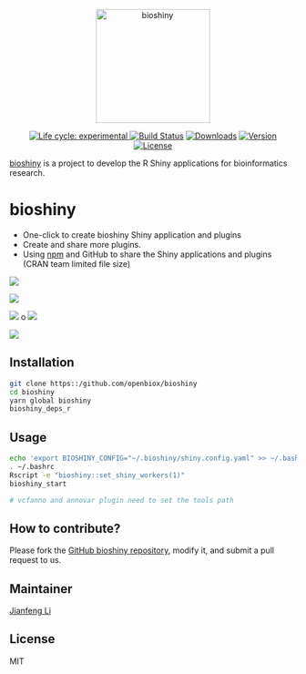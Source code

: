 <p align="center">
  <a href="https://github/openbiox/bioshiny">
    <img
      alt="bioshiny"
      src="https://raw.githubusercontent.com/openbiox/bioshiny/master/doc/images/bioshiny-logo.svg?sanitize=true"
      width="200"
    />
  </a>
</p>

<p align="center">
  <a href="https://www.npmjs.com/package/bioshiny"><img src="https://img.shields.io/badge/lifecycle-experimental-orange.svg" alt="Life cycle: experimental">
  <a href="https://circleci.com/gh/openbiox/bioshiny/tree/master"><img src="https://img.shields.io/circleci/project/github/openbiox/bioshiny/master.svg" alt="Build Status"></a>
  <a href="https://npmcharts.com/compare/bioshiny?minimal=true"><img src="https://img.shields.io/npm/dm/bioshiny.svg" alt="Downloads"></a>
  <a href="https://www.npmjs.com/package/bioshiny"><img src="https://img.shields.io/npm/v/bioshiny.svg" alt="Version"></a>
  <a href="https://www.npmjs.com/package/bioshiny"><img src="https://img.shields.io/npm/l/bioshiny.svg" alt="License"></a>
</p>

[bioshiny](https://github.com/openbiox/bioshiny) is a project to develop the R Shiny applications for bioinformatics research.

# bioshiny

- One-click to create bioshiny Shiny application and plugins
- Create and share more plugins.
- Using [npm](https://www.npmjs.com/) and GitHub to share the Shiny applications and plugins (CRAN team limited file size)

![](https://raw.githubusercontent.com/Miachol/ftp/master/files/images/bioinstaller/overview2.jpg)

![](https://raw.githubusercontent.com/Miachol/ftp/master/files/images/bioinstaller/overview1.jpg)

![](https://raw.githubusercontent.com/Miachol/ftp/master/files/images/bioinstaller/overview3.jpg)
o
![](https://raw.githubusercontent.com/Miachol/ftp/master/files/images/bioinstaller/overview4.jpg)

![](https://raw.githubusercontent.com/Miachol/ftp/master/files/images/bioinstaller/overview4.jpg)

## Installation

```bash
git clone https::/github.com/openbiox/bioshiny
cd bioshiny
yarn global bioshiny
bioshiny_deps_r
```

## Usage

```bash
echo 'export BIOSHINY_CONFIG="~/.bioshiny/shiny.config.yaml" >> ~/.bashrc'
. ~/.bashrc
Rscript -e "bioshiny::set_shiny_workers(1)"
bioshiny_start

# vcfanno and annovar plugin need to set the tools path
```

## How to contribute?

Please fork the [GitHub bioshiny
repository](https://github.com/openbiox/bioshiny), modify it, and
submit a pull request to us. 

## Maintainer

[Jianfeng Li](https://github.com/Miachol)

## License

MIT
